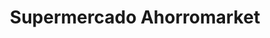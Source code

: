 ---
title: "Supermercado Ahorromarket"
url: /cabrero/supermercado-ahorromarket/
shop: Supermarkt
---